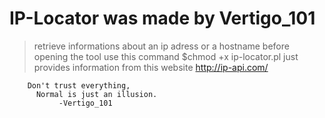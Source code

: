 # IP-Locator was made by Vertigo_101
 >retrieve informations about an ip adress or a hostname 
 >before opening the tool use this command 
 $chmod +x ip-locator.pl 
 >just provides information from this website 
  http://ip-api.com/
  	
        Don't trust everything,
	      Normal is just an illusion.
               -Vertigo_101
